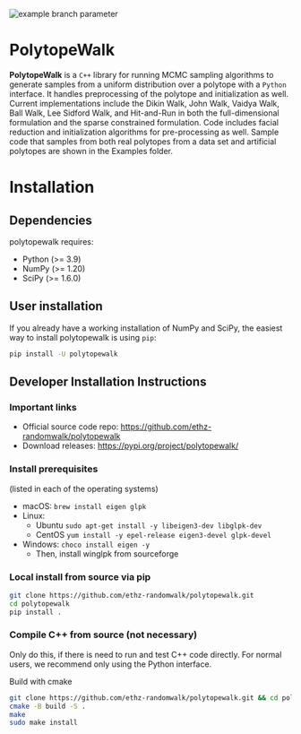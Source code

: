![example branch parameter](https://github.com/ethz-randomwalk/polytopewalk/actions/workflows/ciwheels.yml/badge.svg?branch=main)
# PolytopeWalk
**PolytopeWalk** is a `C++` library for running MCMC sampling algorithms to generate samples from a uniform distribution over a polytope with a `Python` interface. It handles preprocessing of the polytope and initialization as well. Current implementations include the Dikin Walk, John Walk, Vaidya Walk, Ball Walk, Lee Sidford Walk, and Hit-and-Run in both the full-dimensional formulation and the sparse constrained formulation. Code includes facial reduction and initialization algorithms for pre-processing as well. Sample code that samples from both real polytopes from a data set and artificial polytopes are shown in the Examples folder.

# Installation

## Dependencies
polytopewalk requires:
- Python (>= 3.9)
- NumPy (>= 1.20)
- SciPy (>= 1.6.0)

## User installation
If you already have a working installation of NumPy and SciPy, the easiest way to install polytopewalk is using `pip`:
```bash
pip install -U polytopewalk
```


## Developer Installation Instructions 

### Important links
- Official source code repo: https://github.com/ethz-randomwalk/polytopewalk
- Download releases: https://pypi.org/project/polytopewalk/

### Install prerequisites
(listed in each of the operating systems)
- macOS: ``brew install eigen glpk``
- Linux:
    - Ubuntu ``sudo apt-get install -y libeigen3-dev libglpk-dev``
    - CentOS ``yum install -y epel-release eigen3-devel glpk-devel``
- Windows: ``choco install eigen -y``
    - Then, install winglpk from sourceforge

### Local install from source via pip
```bash
git clone https://github.com/ethz-randomwalk/polytopewalk.git
cd polytopewalk
pip install .
```


### Compile C++ from source (not necessary)
Only do this, if there is need to run and test C++ code directly. For normal users, we recommend only using the Python interface. 

Build with cmake
```bash
git clone https://github.com/ethz-randomwalk/polytopewalk.git && cd polytopewalk
cmake -B build -S .
make
sudo make install
```
